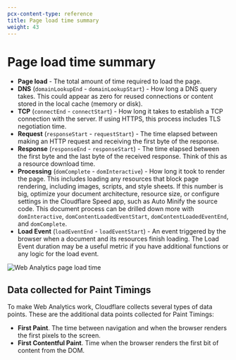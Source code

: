 ```yaml
---
pcx-content-type: reference
title: Page load time summary
weight: 43
---
```


# Page load time summary

*   **Page load** - The total amount of time required to load the page.
*   **DNS** (`domainLookupEnd` - `domainLookupStart`) - How long a DNS query takes. This could appear as zero for reused connections or content stored in the local cache (memory or disk).
*   **TCP** (`connectEnd` - `connectStart`) - How long it takes to establish a TCP connection with the server. If using HTTPS, this process includes TLS negotiation time.
*   **Request** (`responseStart` - `requestStart`) - The time elapsed between making an HTTP request and receiving the first byte of the response.
*   **Response** (`responseEnd` - `responseStart`) - The time elapsed between the first byte and the last byte of the received response. Think of this as a resource download time.
*   **Processing** (`domComplete` - `domInteractive`) - How long it took to render the page. This includes loading any resources that block page rendering, including images, scripts, and style sheets. If this number is big, optimize your document architecture, resource size, or configure settings in the Cloudflare Speed app, such as Auto Minify the source code. This document process can be drilled down more with `domInteractive`, `domContentLoadedEventStart`, `domContentLoadedEventEnd`, and `domComplete`.
*   **Load Event** (`loadEventEnd` - `loadEventStart`) - An event triggered by the browser when a document and its resources finish loading. The Load Event duration may be a useful metric if you have additional functions or any logic for the load event.

![Web Analytics page load time](/analytics/static/images/dash-web_analytics-page_load_time.png)

## Data collected for Paint Timings

To make Web Analytics work, Cloudflare collects several types of data points. These are the additional data points collected for Paint Timings:

*   **First Paint**. The time between navigation and when the browser renders the first pixels to the screen.
*   **First Contentful Paint**. Time when the browser renders the first bit of content from the DOM.
